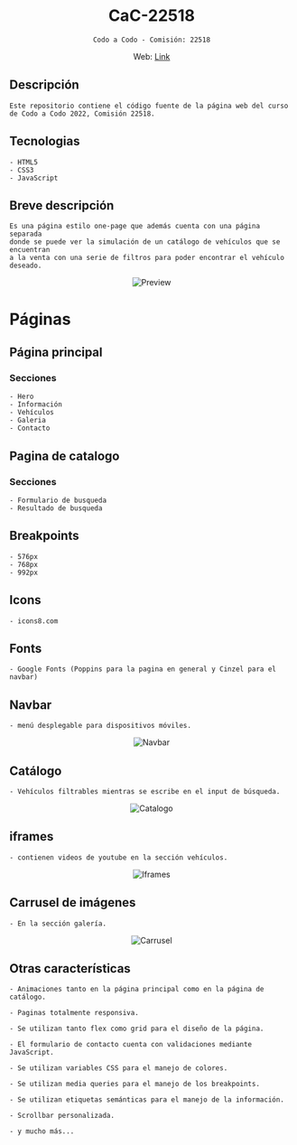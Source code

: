 <center>
<h1> CaC-22518 </h1>

    Codo a Codo - Comisión: 22518

Web: [Link](https://ikaroyo.github.io/CaC-22518/catalogo.html)
</center>

## Descripción

    Este repositorio contiene el código fuente de la página web del curso de Codo a Codo 2022, Comisión 22518.

## Tecnologias

    - HTML5
    - CSS3
    - JavaScript

## Breve descripción

    Es una página estilo one-page que además cuenta con una página separada 
    donde se puede ver la simulación de un catálogo de vehículos que se encuentran
    a la venta con una serie de filtros para poder encontrar el vehículo deseado.

<center>
    <img src="ScreensReader/index-small.png" alt="Preview">
</center>

# Páginas

## Página principal

### Secciones

    - Hero
    - Información
    - Vehículos
    - Galeria
    - Contacto

## Pagina de catalogo

### Secciones

    - Formulario de busqueda
    - Resultado de busqueda

## Breakpoints

    - 576px
    - 768px
    - 992px

## Icons

    - icons8.com

## Fonts

    - Google Fonts (Poppins para la pagina en general y Cinzel para el navbar)

## Navbar

    - menú desplegable para dispositivos móviles.

<center>
    <img src="ScreensReader/navbar.gif" alt="Navbar">
</center>

## Catálogo

    - Vehículos filtrables mientras se escribe en el input de búsqueda.

<center>
    <img src="ScreensReader/catalogo.gif" alt="Catalogo">
</center>

## iframes

    - contienen videos de youtube en la sección vehículos.

<center>
    <img src="ScreensReader/iframe.gif" alt="Iframes">
</center>

## Carrusel de imágenes

    - En la sección galería.

<center>
    <img src="ScreensReader/Carroussel.gif" alt="Carrusel">
</center>

## Otras características

    - Animaciones tanto en la página principal como en la página de catálogo.

    - Paginas totalmente responsiva.

    - Se utilizan tanto flex como grid para el diseño de la página.

    - El formulario de contacto cuenta con validaciones mediante JavaScript.

    - Se utilizan variables CSS para el manejo de colores.

    - Se utilizan media queries para el manejo de los breakpoints.
    
    - Se utilizan etiquetas semánticas para el manejo de la información.

    - Scrollbar personalizada.

    - y mucho más...
